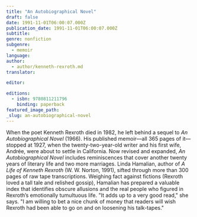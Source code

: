 ```yaml
---
title: "An Autobiographical Novel"
draft: false
date: 1991-11-01T06:00:07.000Z
publication_date: 1991-11-01T06:00:07.000Z
subtitle:
genre: nonfiction
subgenre:
  - memoir
language:
author:
  - author/kenneth-rexroth.md
translator:

editor:

editions:
  - isbn: 9780811211796
    binding: paperback
featured_image_path:
_slug: an-autobiographical-novel
---
```


When the poet Kenneth Rexroth died in 1982, he left behind a sequel to _An Autobiographical Novel_ (1966). His published memoir––all 365 pages of it––stopped at 1927, when the twenty-two-year-old writer and his first wife, Andrée, were about to settle in California. Now revised and expanded, _An Autobiographical Novel_ includes reminiscences that cover another twenty years of literary life and two more marriages. Linda Hamalian, author of _A Life of Kenneth Rexroth_ (W. W. Norton, 1991), sifted through more than 300 pages of raw tape transcriptions. Weighing fact against fictions (Rexroth loved a tall tale and relished gossip), Hamalian has prepared a valuable index that identifies obscure allusions and the real people who figured in Rexroth’s emotionally tumultuous life. "It adds up to a very good read," she says. "I am willing to bet a nice chunk of money that readers will wish Rexroth had been able to go on and on loosening his talk-tapes."

